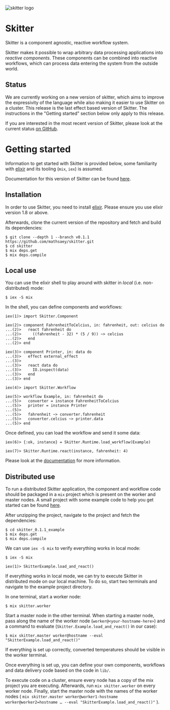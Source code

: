 ![skitter logo](https://raw.githubusercontent.com/mathsaey/skitter/develop/assets/logo.png)

# Skitter

Skitter is a component agnostic, reactive workflow system.

Skitter makes it possible to wrap arbitrary data processing applications into
_reactive components_.
These components can be combined into reactive workflows, which can process
data entering the system from the outside world.

## Status

We are currently working on a new version of skitter, which aims to improve the
expressivity of the language while also making it easier to use Skitter on a
cluster.
This release is the last effect based version of Skitter.
The instructions in the "Getting started" section below only apply to this
release.

If you are interested in the most recent version of Skitter, please look at the
current status [on GitHub](https://github.com/mathsaey/skitter).

# Getting started

Information to get started with Skitter is provided below, some familiarity
with [elixir](https://elixir-lang.org/) and its tooling (`mix`, `iex`) is
assumed.

Documentation for this version of Skitter can be found
[here](https://soft.vub.ac.be/~mathsaey/skitter/docs/v0.1.1/).

## Installation

In order to use Skitter, you need to install
[elixir](https://elixir-lang.org/install.html).
Please ensure you use elixir version 1.8 or above.

Afterwards, clone the current version of the repository and fetch and build its
dependencies:

```
$ git clone --depth 1 --branch v0.1.1 https://github.com/mathsaey/skitter.git
$ cd skitter
$ mix deps.get
$ mix deps.compile
```

## Local use

You can use the elixir shell to play around with skitter in _local_ (i.e.
non-distributed) mode:

```
$ iex -S mix
```

In the shell, you can define components and workflows:

```
iex(1)> import Skitter.Component

iex(2)> component FahrenheitToCelcius, in: fahrenheit, out: celcius do
...(2)>   react fahrenheit do
...(2)>     ((fahrenheit - 32) * (5 / 9)) ~> celcius
...(2)>   end
...(2)> end

iex(3)> component Printer, in: data do
...(3)>   effect external_effect
...(3)>
...(3)>   react data do
...(3)>     IO.inspect(data)
...(3)>   end
...(3)> end

iex(4)> import Skitter.Workflow

iex(5)> workflow Example, in: fahrenheit do
...(5)>   converter = instance FahrenheitToCelcius
...(5)>   printer = instance Printer
...(5)>
...(5)>   fahrenheit ~> converter.fahrenheit
...(5)>   converter.celcius ~> printer.data
...(5)> end
```

Once defined, you can load the workflow and send it some data:

```
iex(6)> {:ok, instance} = Skitter.Runtime.load_workflow(Example)

iex(7)> Skitter.Runtime.react(instance, fahrenheit: 4)
```

Please look at the
[documentation](https://soft.vub.ac.be/~mathsaey/skitter/docs/v0.1.1/)
for more information.

## Distributed use

To run a distributed Skitter application, the component and workflow code should
be packaged in a `mix` project which is present on the worker and master nodes.
A small project with some example code to help you get started can be found 
[here](https://soft.vub.ac.be/~mathsaey/skitter/skitter_0.1.1_example.zip).

After unzipping the project, navigate to the project and fetch the dependencies:

```
$ cd skitter_0.1.1_example
$ mix deps.get
$ mix deps.compile
```

We can use `iex -S mix` to verify everything works in local mode:

```
$ iex -S mix

iex(1)> SkitterExample.load_and_react()
```

If everything works in local mode, we can try to execute Skitter in distributed
mode on our local machine. To do so, start two terminals and navigate to the
example project directory.

In one terminal, start a worker node:

```
$ mix skitter.worker
```

Start a master node in the other terminal. When starting a master node, pass
along the name of the worker node (`worker@<your-hostname-here>`) and a command
to evaluate (`Skitter.Example.load_and_react()` in our case):

```
$ mix skitter.master worker@hostname --eval "SkitterExample.load_and_react()"
```

If everything is set up correctly, converted temperatures should be visible in
the worker terminal.

Once everything is set up, you can define your own components, workflows and
data delivery code based on the code in `lib/`.

To execute code on a cluster, ensure every node has a copy of the mix project
you are executing. Afterwards, run `mix skitter.worker` on every worker node.
Finally, start the master node with the names of the worker nodes (
`mix skitter.master worker@worker1-hostname worker@worker2=hostname … --eval "SkitterExample.load_and_react()"`
).
